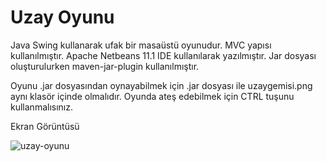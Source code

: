 # Uzay Oyunu

Java Swing kullanarak ufak bir masaüstü oyunudur. MVC yapısı kullanılmıştır. Apache Netbeans 11.1 IDE kullanılarak yazılmıştır. Jar dosyası oluşturulurken maven-jar-plugin kullanılmıştır.

Oyunu .jar dosyasından oynayabilmek için .jar dosyası ile uzaygemisi.png aynı klasör içinde olmalıdır. Oyunda ateş edebilmek için CTRL tuşunu kullanmalısınız.

Ekran Görüntüsü

![uzay-oyunu](https://github.com/mertkolgu/uzay-oyunu/blob/master/screenshots/uzay-oyunu.png)
